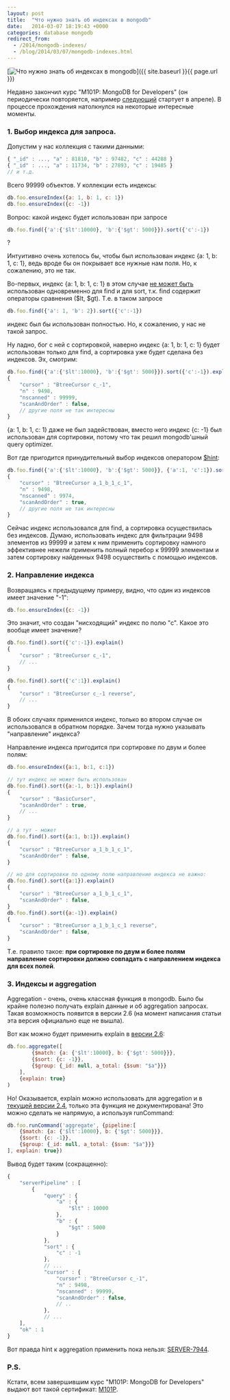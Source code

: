 ```yaml
---
layout: post
title:  "Что нужно знать об индексах в mongodb"
date:   2014-03-07 18:19:43 +0000
categories: database mongodb
redirect_from:
  - /2014/mongodb-indexes/
  - /blog/2014/03/07/mongodb-indexes.html
---
```


[![Что нужно знать об индексах в mongodb](/assets/images/posts/2014-03-07-mongodb-indexes/mongoDB-logo_small.png "Что нужно знать об индексах в mongodb")]({{ site.baseurl }}{{ page.url }})

Недавно закончил курс "M101P: MongoDB for Developers" (он периодически повторяется, например [следующий](https://education.mongodb.com/courses/10gen/M101P/2014_April/about) стартует в апреле).
В процессе прохождения натолкнулся на некоторые интересные моменты.

<!--more-->

### 1. Выбор индекса для запроса.

Допустим у нас коллекция с такими данными:

```javascript
{ "_id" : ..., "a" : 81810, "b" : 97482, "c" : 44288 }
{ "_id" : ..., "a" : 11734, "b" : 27893, "c" : 19485 }
// и т.д.
```

Всего 99999 объектов. У коллекции есть индексы:

```javascript
db.foo.ensureIndex({a: 1, b: 1, c: 1})
db.foo.ensureIndex({c: -1})
```

Вопрос: какой индекс будет использован при запросе

```javascript
db.foo.find({'a':{'$lt':10000}, 'b':{'$gt': 5000}}).sort({'c':-1}) 
```
?

Интуитивно очень хотелось бы, чтобы был использован индекс {a: 1, b: 1, c: 1}, ведь вроде бы он покрывает все нужные нам поля. Но, к сожалению, это не так.

Во-первых, индекс {a: 1, b: 1, c: 1} в этом случае [не может быть](http://docs.mongodb.org/manual/tutorial/sort-results-with-indexes/#use-indexes-to-sort-query-results) использован одновременно для find и для sort, т.к. find содержит операторы сравнения ($lt, $gt). Т.е. в таком запросе 

```javascript
db.foo.find({'a': 1, 'b': 2}).sort({'c':-1})
```

индекс был бы использован полностью. Но, к сожалению, у нас не такой запрос.

Ну ладно, бог с ней с сортировкой, наверно индекс {a: 1, b: 1, c: 1} будет использован только для find, а сортировка уже будет сделана без индексов.
Эх, смотрим:

```javascript
db.foo.find({'a':{'$lt':10000}, 'b':{'$gt': 5000}}).sort({'c':-1}).explain()
{
    "cursor" : "BtreeCursor c_-1",
    "n" : 9498,
    "nscanned" : 99999,
    "scanAndOrder" : false,
    // другие поля не так интересны
}
```

{a: 1, b: 1, c: 1} даже не был задействован, вместо него индекс {c: -1} был использован для сортировки, потому что так решил mongodb'шный query optimizer.

Вот где пригодится принудительный выбор индексов оператором [$hint](http://docs.mongodb.org/manual/reference/operator/meta/hint/):

```javascript
db.foo.find({'a':{'$lt':10000}, 'b':{'$gt': 5000}}, {'a':1, 'c':1}).sort({'c':-1}).hint({a: 1, b: 1, c: 1}).explain()
{
    "cursor" : "BtreeCursor a_1_b_1_c_1",
    "n" : 9498,
    "nscanned" : 9974,
    "scanAndOrder" : true,
    // другие поля не так интересны
}
```

Сейчас индекс использовался для find, а сортировка осуществилась без индексов. Думаю, использовать индекс для фильтрации 9498 элементов из 99999 и затем к ним применить сортировку намного эффективнее нежели применить полный перебор к 99999 элементам и затем сортировку найденных 9498 осуществить с помощью индексов.

### 2. Направление индекса

Возвращаясь к предыдущему примеру, видно, что один из индексов имеет значение "-1":

```javascript
db.foo.ensureIndex({c: -1})
```
Это значит, что создан "нисходящий" индекс по полю "c". Какое это вообще имеет значение?

```javascript
db.foo.find().sort({'c':-1}).explain()
{
    "cursor" : "BtreeCursor c_-1",
    // ...
}

db.foo.find().sort({'c':1}).explain()
{
    "cursor" : "BtreeCursor c_-1 reverse",
    // ...
}
```

В обоих случаях применился индекс, только во втором случае он использовался в обратном порядке.
Зачем тогда нужно указывать "направление" индекса?

Направление индекса пригодится при сортировке по двум и более полям:

```javascript
db.foo.ensureIndex({a:1, b:1, c:1})

// тут индекс не может быть использован
db.foo.find().sort({a:-1, b:1}).explain()
{
    "cursor" : "BasicCursor",
    "scanAndOrder" : true,
    // ...
}

// а тут - может
db.foo.find().sort({a:1, b:1}).explain()
{
    "cursor" : "BtreeCursor a_1_b_1_c_1",
    "scanAndOrder" : false,
}

// но для сортировки по одному полю направление индекса не важно:
db.foo.find().sort({a:1}).explain()
{
    "cursor" : "BtreeCursor a_1_b_1_c_1",
    "scanAndOrder" : false,
}
db.foo.find().sort({a:-1}).explain()
{
    "cursor" : "BtreeCursor a_1_b_1_c_1 reverse",
    "scanAndOrder" : false,
}
```
Т.е. правило такое: **при сортировке по двум и более полям направление сортировки должно совпадать с направлением индекса для всех полей**.

### 3. Индексы и aggregation

Aggregation - очень, очень классная функция в mongodb. Было бы крайне полезно получать explain данные и об aggregation запросах. Такая возможность появится в версии 2.6 (на момент написания статьи эта версия официально еще не вышла).

Вот как можно будет применить explain в [версии 2.6](http://docs.mongodb.org/master/release-notes/2.6/):

```javascript
db.foo.aggregate([
        {$match: {a: {'$lt':10000}, b: {'$gt': 5000}}},
        {$sort: {c: -1}},
        {$group: {_id: null, a_total: {$sum: "$a"}}}
    ],
    {explain: true}
)
```

Но!
Оказывается, explain можно использовать для aggregation и в [текущей версии 2.4](http://stackoverflow.com/a/19601769/821594), только эта функция не документирована!
Это можно сделать не напрямую, а используя runCommand:

```javascript
db.foo.runCommand('aggregate', {pipeline:[
    {$match: {a: {'$lt':10000}, b: {'$gt': 5000}}},
    {$sort: {c: -1}},
    {$group: {_id: null, a_total: {$sum: "$a"}}}
], explain: true})
```

Вывод будет таким (сокращенно):

```javascript
{
    "serverPipeline" : [
        {
            "query" : {
                "a" : {
                    "$lt" : 10000
                },
                "b" : {
                    "$gt" : 5000
                }
            },
            "sort" : {
                "c" : -1
            },
            // ...
            "cursor" : {
                "cursor" : "BtreeCursor c_-1",
                "n" : 9498,
                "nscanned" : 99999,
                "scanAndOrder" : false,
                // ..
            },
            // ...
    ],
    "ok" : 1
}
```
Вот правда hint к aggregation применить пока нельзя: [SERVER-7944](https://jira.mongodb.org/browse/SERVER-7944).

### P.S. 
Кстати, всем завершившим курс "M101P: MongoDB for Developers" выдают вот такой сертификат: [M101P](https://s3.amazonaws.com/edu-cert.10gen.com/downloads/01739dbdba0e46f7964b160203b4f749/Certificate.pdf).
